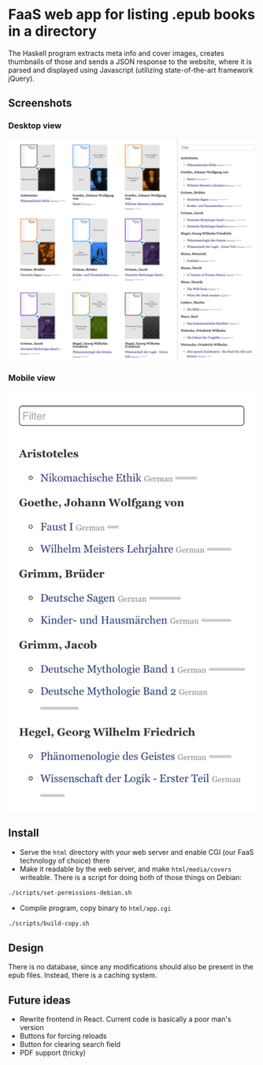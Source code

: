 # FaaS web app for listing .epub books in a directory

The Haskell program extracts meta info and cover images, creates thumbnails of those and sends a JSON response to the website, where it is parsed and displayed using Javascript (utilizing state-of-the-art framework jQuery).

## Screenshots

### Desktop view

![Desktop screenshot](screenshots/screenshot-1.png?raw=true "Desktop view")

### Mobile view

![Mobile screenshot](screenshots/screenshot-2.jpg?raw=true "Mobile view")

## Install

  * Serve the `html` directory with your web server and enable CGI (our FaaS technology of choice) there
  * Make it readable by the web server, and make `html/media/covers`
    writeable. There is a script for doing both of those things on Debian:

```sh
./scripts/set-permissions-debian.sh
```

  * Compile program, copy binary to `html/app.cgi`

```sh
./scripts/build-copy.sh
```

## Design

There is no database, since any modifications should also be present in
the epub files. Instead, there is a caching system.

## Future ideas

  * Rewrite frontend in React. Current code is basically a poor man's
    version
  * Buttons for forcing reloads
  * Button for clearing search field
  * PDF support (tricky)
